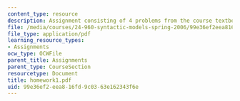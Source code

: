```yaml
---
content_type: resource
description: Assignment consisting of 4 problems from the course textbook.
file: /media/courses/24-960-syntactic-models-spring-2006/99e36ef2eea816fd9c0363e162343f6e_homework1.pdf
file_type: application/pdf
learning_resource_types:
- Assignments
ocw_type: OCWFile
parent_title: Assignments
parent_type: CourseSection
resourcetype: Document
title: homework1.pdf
uid: 99e36ef2-eea8-16fd-9c03-63e162343f6e
---
```

